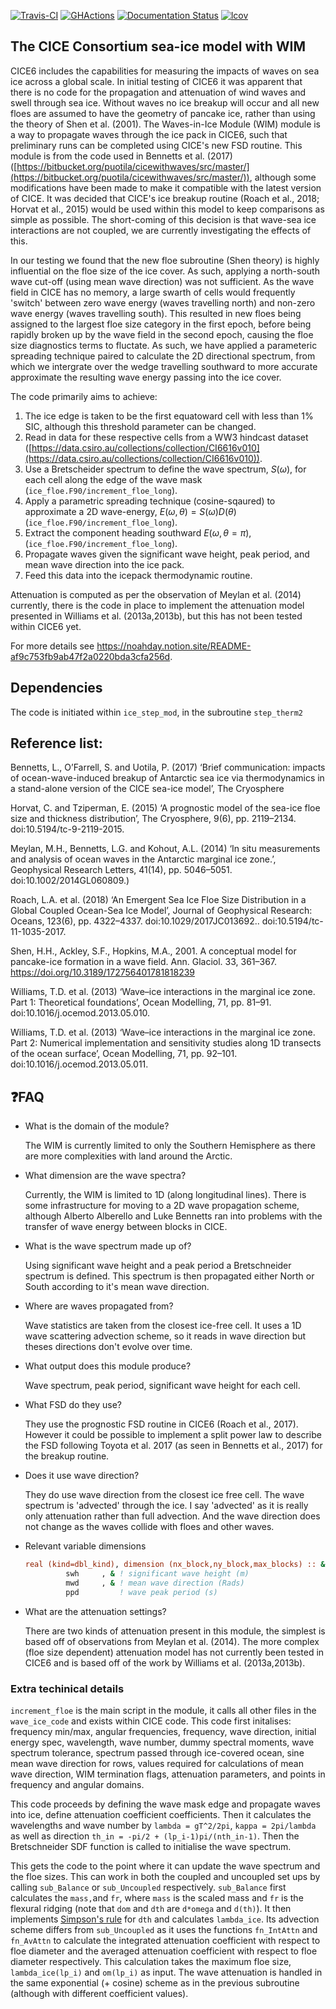 [![Travis-CI](https://travis-ci.org/CICE-Consortium/CICE.svg?branch=master)](https://travis-ci.org/CICE-Consortium/CICE)
[![GHActions](https://github.com/CICE-Consortium/CICE/workflows/GHActions/badge.svg)](https://github.com/CICE-Consortium/CICE/actions)
[![Documentation Status](https://readthedocs.org/projects/cice-consortium-cice/badge/?version=master)](http://cice-consortium-cice.readthedocs.io/en/master/?badge=master)
[![lcov](https://img.shields.io/endpoint?url=https://apcraig.github.io/coverage.json)](https://apcraig.github.io)

<!--- [![codecov](https://codecov.io/gh/apcraig/Test_CICE_Icepack/branch/master/graph/badge.svg)](https://codecov.io/gh/apcraig/Test_CICE_Icepack) --->

## The CICE Consortium sea-ice model with WIM

CICE6 includes the capabilities for measuring the impacts of waves on sea ice across a global scale. In initial testing of CICE6 it was apparent that there is no code for the propagation and attenuation of wind waves and swell through sea ice. Without waves no ice breakup will occur and all new floes are assumed to have the geometry of pancake ice, rather than using the theory of Shen et al. (2001). The Waves-in-Ice Module (WIM) module is a way to propagate waves through the ice pack in CICE6, such that preliminary runs can be completed using CICE's new FSD routine. This module is from the code used in Bennetts et al. (2017) ([https://bitbucket.org/puotila/cicewithwaves/src/master/](https://bitbucket.org/puotila/cicewithwaves/src/master/)), although some modifications have been made to make it compatible with the latest version of CICE. It was decided that CICE's ice breakup routine (Roach et al., 2018; Horvat et al., 2015) would be used within this model to keep comparisons as simple as possible. The short-coming of this decision is that wave-sea ice interactions are not coupled, we are currently investigating the effects of this.

In our testing we found that the new floe subroutine (Shen theory) is highly influential on the floe size of the ice cover. As such, applying a north-south wave cut-off (using mean wave direction) was not sufficient. As the wave field in CICE has no memory, a large swarth of cells would frequently 'switch' between zero wave energy (waves travelling north) and non-zero wave energy (waves travelling south). This resulted in new floes being assigned to the largest floe size category in the first epoch, before being rapidly broken up by the wave field in the second epoch, causing the floe size diagnostics terms to fluctate. As such, we have applied a parameteric spreading technique paired to calculate the 2D directional spectrum, from which we intergrate over the wedge travelling southward to more accurate approximate the resulting wave energy passing into the ice cover.

The code primarily aims to achieve: 

1. The ice edge is taken to be the first equatoward cell with less than 1% SIC, although this threshold parameter can be changed.
2. Read in data for these respective cells from a WW3 hindcast dataset ([https://data.csiro.au/collections/collection/CI6616v010](https://data.csiro.au/collections/collection/CI6616v010)).
3. Use a Bretscheider spectrum to define the wave spectrum, $S(\omega)$, for each cell along the edge of the wave mask (`ice_floe.F90/increment_floe_long`).
4. Apply a parametric spreading technique (cosine-sqaured) to approximate a 2D wave-energy, $E(\omega,\theta) = S(\omega)D(\theta)$  (`ice_floe.F90/increment_floe_long`).
5. Extract the component heading southward $E(\omega,\theta=\pi)$, (`ice_floe.F90/increment_floe_long`).
4. Propagate waves given the significant wave height, peak period, and mean wave direction into the ice pack.
5. Feed this data into the icepack thermodynamic routine.

Attenuation is computed as per the observation of Meylan et al. (2014) currently, there is the code in place to implement the attenuation model presented in Williams et al. (2013a,2013b), but this has not been tested within CICE6 yet.
 
For more details see https://noahday.notion.site/README-af9c753fb9ab47f2a0220bda3cfa256d.        

## Dependencies

The code is initiated within `ice_step_mod`, in the subroutine `step_therm2` 


## Reference list:

Bennetts, L., O’Farrell, S. and Uotila, P. (2017) ‘Brief communication: impacts of ocean-wave-induced breakup of Antarctic sea ice via thermodynamics in a stand-alone version of the CICE sea-ice model’, The Cryosphere

Horvat, C. and Tziperman, E. (2015) ‘A prognostic model of the sea-ice floe size and thickness distribution’, The Cryosphere, 9(6), pp. 2119–2134. doi:10.5194/tc-9-2119-2015.

Meylan, M.H., Bennetts, L.G. and Kohout, A.L. (2014) ‘In situ measurements and analysis of ocean waves in the Antarctic marginal ice zone.’, Geophysical Research Letters, 41(14), pp. 5046–5051. doi:10.1002/2014GL060809.)

Roach, L.A. et al. (2018) ‘An Emergent Sea Ice Floe Size Distribution in a Global Coupled Ocean-Sea Ice Model’, Journal of Geophysical Research: Oceans, 123(6), pp. 4322–4337. doi:10.1029/2017JC013692.. doi:10.5194/tc-11-1035-2017.

Shen, H.H., Ackley, S.F., Hopkins, M.A., 2001. A conceptual model for pancake-ice formation in a wave field. Ann. Glaciol. 33, 361–367. https://doi.org/10.3189/172756401781818239

Williams, T.D. et al. (2013) ‘Wave–ice interactions in the marginal ice zone. Part 1: Theoretical foundations’, Ocean Modelling, 71, pp. 81–91. doi:10.1016/j.ocemod.2013.05.010.

Williams, T.D. et al. (2013) ‘Wave–ice interactions in the marginal ice zone. Part 2: Numerical implementation and sensitivity studies along 1D transects of the ocean surface’, Ocean Modelling, 71, pp. 92–101. doi:10.1016/j.ocemod.2013.05.011.

## ❓FAQ
- What is the domain of the module?

    The WIM is currently limited to only the Southern Hemisphere as there are more complexities with land around the Arctic.

- What dimension are the wave spectra?

    Currently, the WIM is limited to 1D (along longitudinal lines). There is some infrastructure for moving to a 2D wave propagation scheme, although Alberto Alberello and Luke Bennetts ran into problems with the transfer of wave energy between blocks in CICE.
    
- What is the wave spectrum made up of?
    
    Using significant wave height and a peak period a Bretschneider spectrum is defined. This spectrum is then propagated either North or South according to it's mean wave direction.
    
- Where are waves propagated from?
    
    Wave statistics are taken from the closest ice-free cell. It uses a 1D wave scattering advection scheme, so it reads in wave direction but theses directions don't evolve over time.
    
- What output does this module produce?
    
    Wave spectrum, peak period, significant wave height for each cell.
    
- What FSD do they use?
    
    They use the prognostic FSD routine in CICE6 (Roach et al., 2017). However it could be possible to implement a split power law to describe the FSD following Toyota et al. 2017 (as seen in Bennetts et al., 2017) for the breakup routine.
    
- Does it use wave direction?
    
    They do use wave direction from the closest ice free cell. The wave spectrum is 'advected' through the ice. I say 'advected' as it is really only attenuation rather than full advection. And the wave direction does not change as the waves collide with floes and other waves.
    
- Relevant variable dimensions
    
    ```fortran
    real (kind=dbl_kind), dimension (nx_block,ny_block,max_blocks) :: &
             swh     , & ! significant wave height (m)
             mwd     , & ! mean wave direction (Rads)
             ppd         ! wave peak period (s)
    ```
    
- What are the attenuation settings?
    
    There are two kinds of attenuation present in this module, the simplest is based off of observations from Meylan et al. (2014). The more complex  (floe size dependent) attenuation model has not currently been tested in CICE6 and is based off of the work by Williams et al. (2013a,2013b).
    

### Extra techinical details
    
`increment_floe` is the main script in the module, it calls all other files in the `wave_ice_code` and exists within CICE code. This code first initalises: frequency min/max, angular frequencies, frequency, wave direction, initial energy spec, wavelength, wave number, dummy spectral moments, wave spectrum tolerance, spectrum passed through ice-covered ocean, sine mean wave direction for rows, values required for calculations of mean wave direction, WIM termination flags, attenuation parameters, and points in frequency and angular domains.
    
This code proceeds by defining the wave mask edge and propagate waves into ice, define attenuation coefficient coefficients. Then it calculates the wavelengths and wave number by `lambda = gT^2/2pi`, `kappa = 2pi/lambda` as well as direction `th_in = -pi/2 + (lp_i-1)pi/(nth_in-1)`. Then the Bretschneider SDF function is called to initialise the wave spectrum. 
    
This gets the code to the point where it can update the wave spectrum and the floe sizes. This can work in both the coupled and uncoupled set ups by calling `sub_Balance` or `sub_Uncoupled` respectively. `sub_Balance` first calculates the `mass,`and  `fr`, where `mass` is the scaled mass and `fr` is the flexural ridging (note that `dom` and `dth` are `d*omega` and `d(th)`). It then implements [Simpson's rule](https://en.wikipedia.org/wiki/Simpson%27s_rule) for `dth` and calculates `lambda_ice`. Its advection scheme differs from `sub_Uncoupled` as it uses the functions `fn_IntAttn` and `fn_AvAttn` to calculate the integrated attenuation coefficient with respect to floe diameter and the averaged attenuation coefficient with respect to floe diameter respectively. This calculation takes the maximum floe size, `lambda_ice(lp_i)` and `om(lp_i)` as input.  The wave attenuation is handled in the same exponential (+ cosine) scheme as in the previous subroutine (although with different coefficient values).
